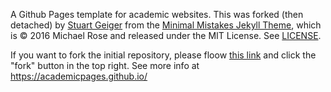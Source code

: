 A Github Pages template for academic websites. This was forked (then detached) by [Stuart Geiger](https://github.com/staeiou) from the [Minimal Mistakes Jekyll Theme](https://mmistakes.github.io/minimal-mistakes/), which is © 2016 Michael Rose and released under the MIT License. See [LICENSE](/LICENCE).

If you want to fork the initial repository, please floow [this link](https://github.com/academicpages/academicpages.github.io) and click the "fork" button in the top right. See more info at https://academicpages.github.io/
